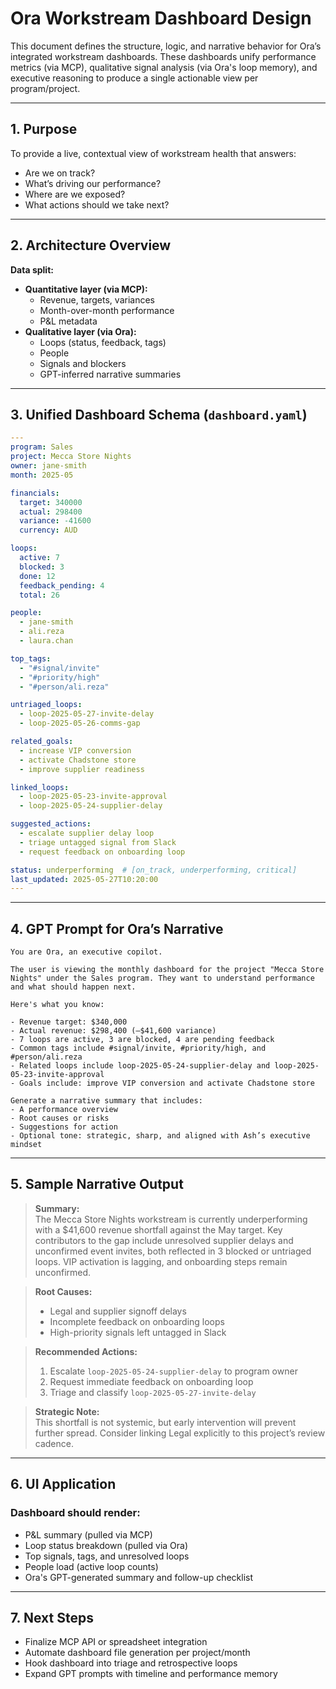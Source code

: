 # Ora Workstream Dashboard Design

This document defines the structure, logic, and narrative behavior for Ora’s integrated workstream dashboards. These dashboards unify performance metrics (via MCP), qualitative signal analysis (via Ora's loop memory), and executive reasoning to produce a single actionable view per program/project.

---

## 1. Purpose

To provide a live, contextual view of workstream health that answers:
- Are we on track?
- What’s driving our performance?
- Where are we exposed?
- What actions should we take next?

---

## 2. Architecture Overview

**Data split:**

- **Quantitative layer (via MCP):**
  - Revenue, targets, variances
  - Month-over-month performance
  - P&L metadata
- **Qualitative layer (via Ora):**
  - Loops (status, feedback, tags)
  - People
  - Signals and blockers
  - GPT-inferred narrative summaries

---

## 3. Unified Dashboard Schema (`dashboard.yaml`)

```yaml
---
program: Sales
project: Mecca Store Nights
owner: jane-smith
month: 2025-05

financials:
  target: 340000
  actual: 298400
  variance: -41600
  currency: AUD

loops:
  active: 7
  blocked: 3
  done: 12
  feedback_pending: 4
  total: 26

people:
  - jane-smith
  - ali.reza
  - laura.chan

top_tags:
  - "#signal/invite"
  - "#priority/high"
  - "#person/ali.reza"

untriaged_loops:
  - loop-2025-05-27-invite-delay
  - loop-2025-05-26-comms-gap

related_goals:
  - increase VIP conversion
  - activate Chadstone store
  - improve supplier readiness

linked_loops:
  - loop-2025-05-23-invite-approval
  - loop-2025-05-24-supplier-delay

suggested_actions:
  - escalate supplier delay loop
  - triage untagged signal from Slack
  - request feedback on onboarding loop

status: underperforming  # [on_track, underperforming, critical]
last_updated: 2025-05-27T10:20:00
---
```

---

## 4. GPT Prompt for Ora’s Narrative

```text
You are Ora, an executive copilot.

The user is viewing the monthly dashboard for the project "Mecca Store Nights" under the Sales program. They want to understand performance and what should happen next.

Here's what you know:

- Revenue target: $340,000
- Actual revenue: $298,400 (–$41,600 variance)
- 7 loops are active, 3 are blocked, 4 are pending feedback
- Common tags include #signal/invite, #priority/high, and #person/ali.reza
- Related loops include loop-2025-05-24-supplier-delay and loop-2025-05-23-invite-approval
- Goals include: improve VIP conversion and activate Chadstone store

Generate a narrative summary that includes:
- A performance overview
- Root causes or risks
- Suggestions for action
- Optional tone: strategic, sharp, and aligned with Ash’s executive mindset
```

---

## 5. Sample Narrative Output

> **Summary:**  
> The Mecca Store Nights workstream is currently underperforming with a $41,600 revenue shortfall against the May target. Key contributors to the gap include unresolved supplier delays and unconfirmed event invites, both reflected in 3 blocked or untriaged loops. VIP activation is lagging, and onboarding steps remain unconfirmed.

> **Root Causes:**  
> - Legal and supplier signoff delays  
> - Incomplete feedback on onboarding loops  
> - High-priority signals left untagged in Slack

> **Recommended Actions:**  
> 1. Escalate `loop-2025-05-24-supplier-delay` to program owner  
> 2. Request immediate feedback on onboarding loop  
> 3. Triage and classify `loop-2025-05-27-invite-delay`

> **Strategic Note:**  
> This shortfall is not systemic, but early intervention will prevent further spread. Consider linking Legal explicitly to this project’s review cadence.

---

## 6. UI Application

### Dashboard should render:
- P&L summary (pulled via MCP)
- Loop status breakdown (pulled via Ora)
- Top signals, tags, and unresolved loops
- People load (active loop counts)
- Ora's GPT-generated summary and follow-up checklist

---

## 7. Next Steps

- Finalize MCP API or spreadsheet integration
- Automate dashboard file generation per project/month
- Hook dashboard into triage and retrospective loops
- Expand GPT prompts with timeline and performance memory